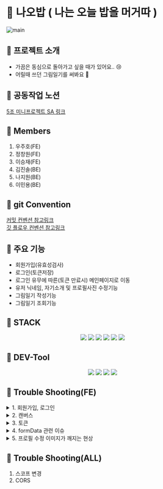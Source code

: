 # 📔 나오밥 ( 나는 오늘 밥을 머거따 )

![main](https://user-images.githubusercontent.com/108935568/209050088-6e3c7f21-78fd-4aa9-b542-5cacb17b099c.png)

## 📔 프로젝트 소개

- 가끔은 동심으로 돌아가고 싶을 때가 있어요.. 😢
- 어릴때 쓰던 그림일기를 써봐요 🥰

## 📔 공동작업 노션

<a href="https://www.notion.so/5-SA-27f1b60717ef4f0fa39193de00ce3374" target="_blank"> 5조 미니프로젝트 SA 링크 </a><br>

## 📔 Members

1. 우주호(FE)
2. 정창원(FE)
3. 이승재(FE)
4. 김진솔(BE)
5. 나지원(BE)
6. 이민용(BE)

## 📔 git Convention

<a href="https://velog.io/@ninto_2/%EC%BB%A4%EB%B0%8B-%EC%BB%A8%EB%B2%A4%EC%85%98" target="_blank"> 커밋 컨벤션 참고링크 </a><br>
<a href="https://gmlwjd9405.github.io/2018/05/11/types-of-git-branch.html" target="_blank"> 깃 플로우 컨벤션 참고링크</a>

## 📔 주요 기능

- 회원가입(유효성검사)
- 로그인(토큰저장)
- 로그인 유무에 따른(토큰 만료시) 메인페이지로 이동
- 유저 닉네임, 자기소개 및 프로필사진 수정기능
- 그림일기 작성기능
- 그림일기 조회기능

## 📔 STACK

<div align=center>
  <img src="https://img.shields.io/badge/React-61DAFB?style=for-the-badge&logo=React&logoColor=black"/>
  <img src="https://img.shields.io/badge/Redux Toolkit-764ABC?style=for-the-badge&logo=Redux&logoColor=white"/>
  <img src="https://img.shields.io/badge/Axios-5A29E4?style=for-the-badge&logo=Axios&logoColor=white"/>
  <img src="https://img.shields.io/badge/Vercel-000000?style=for-the-badge&logo=Vercel&logoColor=white"/>
  <img src="https://img.shields.io/badge/styled components-DB7093?style=for-the-badge&logo=styled-components&logoColor=white"/>
  <img src="https://img.shields.io/badge/React Router-CA4245?style=for-the-badge&logo=React Router&logoColor=white"/>
</div>

## 📔 DEV-Tool

<div align=center>
<img src="https://img.shields.io/badge/Visual Studio Code-007ACC?style=for-the-badge&logo=Visual Studio Code&logoColor=white"/>
<img src="https://img.shields.io/badge/Git-F05032?style=for-the-badge&logo=Git&logoColor=white"/>
<img src="https://img.shields.io/badge/Github-181717?style=for-the-badge&logo=Github&logoColor=white"/>
<img src="https://img.shields.io/badge/ZEP-6476df?style=for-the-badge&logoColor=white"/>
</div>

## 📔 Trouble Shooting(FE)

<details>
<summary> 1. 회원가입, 로그인 </summary>

<div markdown="1">	
<br>
</div>
</details>
<details>
<summary> 2. 캔버스 </summary>

1. 그림일기에 메인이 되는 캔버스 부분을 구현<br>
2. react의 useRef 훅을 javascript의 querySelector 처럼 사용<br>
3. 캔버스 관련 API 공식문서와 블로그 포스팅 등을 보고 양식에 맞춰 구현<br>
4. 초기 구상보다 고려해야 할 요소가 많아서 까다로웠음<br>

<div markdown="1">	
<br>
</div>
</details>
<details>
<summary> 3. 토큰 </summary>

1. 어떻게 인증을 유효하게 유지할 수 있을지, 인증이 되지 않았을 때 어떠한 방식으로 대응할 것인지를 생각
2. BE 에서 Bearer 토큰을 사용한 인증 방식을 채택하였고 프론트에서는 인증할 때 마다 토큰을 보내주어야 했음.

```jsx
const getToken = () => {
  const token = localStorage.getItem("token");
  return token ? `Bearer ${token}` : null;
};

instance.interceptors.request.use(async (config) => {
  config.headers["Authorization"] = getToken();
  return config;
});

instance.interceptors.response.use(
  (response) => {
    response.headers["Authorization"] = getToken();
    response.status === 401 && localStorage.removeItem("token");
    return response;
  },
  (error) => {
    if (error.response.status === 401) {
      window.location.replace("http://localhost:3000/");
    }
  }
);
```

2-1. 토큰을 가져오는 유틸 함수를 만들었음. 토큰이 없을경우 null 처리.<br>
2-2. axios의 interceptors 메소드를 사용해서 요청을 보낼때 headers에 토큰을 담아 인증요청<br>
2-3. response 시 토큰이 인가되지 않았을 경우 메인페이지로 replace<br>

<div markdown="1">	
<br>
</div>
</details>
<details>
<summary> 4. formData 관련 이슈 </summary>
1. canvas 이미지 처리 관련<br>
1-1. 캔버스 이미지를 base64 파일로 변환받아서 어떻게 하면 서버로 보낼 수 있을지 고민.<br>
1-2. base64는 이미지를 8비트 이진 데이터로 바꾸어 주어 손실은 없으나 용량이 크고 url이 길어 서버 전송엔 부적합.<br>
2. 채택한 방법은 base64 -> blob -> formData<br>
3. 길이가 긴 base64 url을 blob(이진 데이터)형태로 변환 후 formData 형식에 append 한 후 서버 전송. <br>
<div markdown="1">	
<br>
</div>
</details>
<details>
<summary> 5. 프로필 수정 이미지가 깨지는 현상 </summary>
1. 프로필 업데이트시 사진을 input type='file' 로 보내 base64로 썸네일을 그려주고 위와 동일하게 blob -> formData 변환 로직으로 전송.<br>
2. 그런데 프로필 이미지를 업로드 하지 않으면 프로필 이미지가 깨지는 현상이 있었음.<br>
3. 해당 유저의 프로필을 thunk 로 받아와서 썸네일에 업로드 하는 로직.<br>
4. 문제는 썸네일로 받아온 서버에 저장된 url을 blob 으로 변환하는 로직 때문.<br>

```jsx
  const selfIntroUpdateSwitchHandler = () => {
    const blob = dataURItoBlob(profileImgStore);

    let formData = new FormData();
    formData.append("nickname", updateStore.nickname);
    formData.append("selfIntro", updateStore.selfIntro);
    blob.size > 20 && formData.append("image", blob, "img.file");
    dispatch(putAsyncUser(formData));
  };
```

5. 조건문으로 blob 변환 후 사이즈가 20 이상이면(정상적인 이미지라면) 같이보낼 수 있도록 조건문 설정

<div markdown="1">	
<br>
</div>
</details>

## 📔 Trouble Shooting(ALL)

1. 스코프 변경
2. CORS
